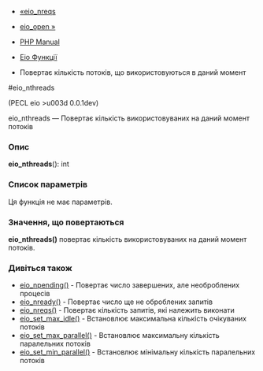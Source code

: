 - [«eio_nreqs](function.eio-nreqs.md)
- [eio_open »](function.eio-open.md)

- [PHP Manual](index.md)
- [Eio Функції](ref.eio.md)
- Повертає кількість потоків, що використовуються в даний момент

#eio_nthreads

(PECL eio \>u003d 0.0.1dev)

eio_nthreads — Повертає кількість використовуваних на даний момент
потоків

### Опис

**eio_nthreads**(): int

### Список параметрів

Ця функція не має параметрів.

### Значення, що повертаються

**eio_nthreads()** повертає кількість використовуваних на даний момент
потоків.

### Дивіться також

- [eio_npending()](function.eio-npending.md) - Повертає число
завершених, але необроблених процесів
- [eio_nready()](function.eio-nready.md) - Повертає число ще не
оброблених запитів
- [eio_nreqs()](function.eio-nreqs.md) - Повертає кількість запитів,
які належить виконати
- [eio_set_max_idle()](function.eio-set-max-idle.md) - Встановлює
максимальна кількість очікуваних потоків
- [eio_set_max_parallel()](function.eio-set-max-parallel.md) -
Встановлює максимальну кількість паралельних потоків
- [eio_set_min_parallel()](function.eio-set-min-parallel.md) -
Встановлює мінімальну кількість паралельних потоків
